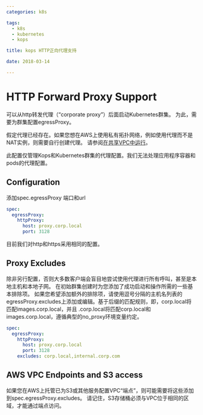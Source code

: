 ```yaml
---
categories: k8s

tags: 
  - k8s
  - kubernetes
  - kops

title: kops HTTP正向代理支持

date: 2018-03-14

---
```

# HTTP Forward Proxy Support

可以从http转发代理（“corporate proxy”）后面启动Kubernetes群集。 为此，需要为群集配置egressProxy。

假定代理已经存在。如果您想在AWS上使用私有拓扑网络，例如使用代理而不是NAT实例，则需要自行创建代理。 请参阅[在共享VPC中运行](https://github.com/kubernetes/kops/blob/master/docs/run_in_existing_vpc.md)。

此配置仅管理Kops和Kubernetes群集的代理配置。我们无法处理应用程序容器和pods的代理配置。

## Configuration

添加spec.egressProxy 端口和url

```yaml
spec:
  egressProxy:
    httpProxy:
      host: proxy.corp.local
      port: 3128
```

目前我们对http和https采用相同的配置。

## Proxy Excludes

除非另行配置，否则大多数客户端会盲目地尝试使用代理进行所有呼叫，甚至是本地主机和本地子网。 在初始群集创建时为您添加了成功启动和操作所需的一些基本排除项。 如果您希望添加额外的排除项，请使用逗号分隔的主机名列表的egressProxy.excludes上添加或编辑。基于后缀的匹配规则，即，corp.local将匹配images.corp.local，并且 .corp.local将匹配corp.local和images.corp.local，遵循典型的no_proxy环境变量约定。

```yaml
spec:
  egressProxy:
    httpProxy:
      host: proxy.corp.local
      port: 3128
    excludes: corp.local,internal.corp.com
```

## AWS VPC Endpoints and S3 access

如果您在AWS上托管已为S3或其他服务配置VPC“端点”，则可能需要将这些添加到spec.egressProxy.excludes。 请记住，S3存储桶必须与VPC位于相同的区域，才能通过端点访问。